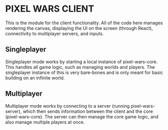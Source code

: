 # PIXEL WARS CLIENT

This is the module for the client functionality. All of the code here manages rendering the canvas, displaying the UI on the screen (through React), connectivity to multiplayer servers, and inputs.

## Singleplayer

Singleplayer mode works by starting a local instance of pixel-wars-core. This handles all game logic, such as managing worlds and players. The singleplayer instance of this is very bare-bones and is only meant for basic building on an infinite world.

## Multiplayer

Multiplayer mode works by connecting to a server (running pixel-wars-server), which then sends information between the client and the core (pixel-wars-core). The server can then manage the core game logic, and also manage multiple players at once.
